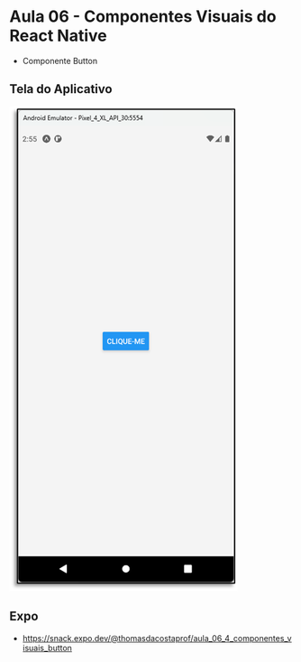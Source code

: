 # Aula 06 - Componentes Visuais do React Native

- Componente Button

## Tela do Aplicativo

![Tela](screen1.png)

## Expo

- https://snack.expo.dev/@thomasdacostaprof/aula_06_4_componentes_visuais_button
